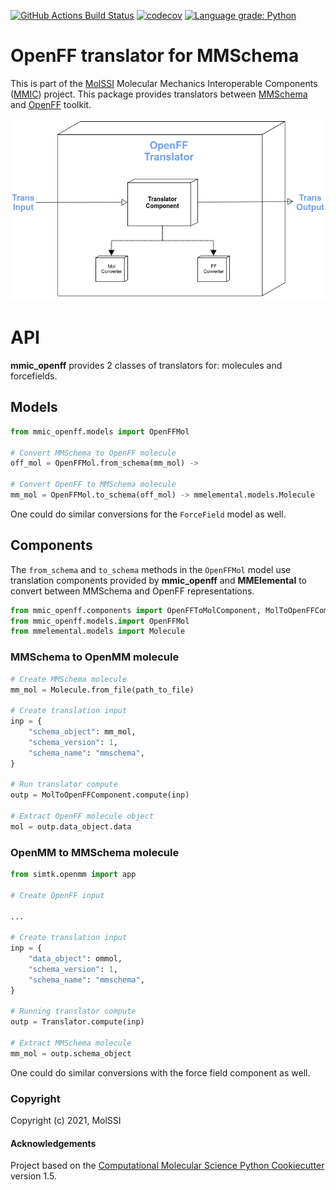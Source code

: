 [//]: # (Badges)
[![GitHub Actions Build Status](https://github.com/MolSSI/mmic_openff/workflows/CI/badge.svg)](https://github.com/MolSSI/mmic_openff/actions?query=workflow%3ACI)
[![codecov](https://codecov.io/gh/MolSSI/mmic_openff/branch/master/graph/badge.svg)](https://codecov.io/gh/MolSSI/mmic_openff/branch/master)
[![Language grade: Python](https://img.shields.io/lgtm/grade/python/g/MolSSI/mmic_openff.svg?logo=lgtm&logoWidth=18)](https://lgtm.com/projects/g/MolSSI/mmic_openff/context:python)

OpenFF translator for MMSchema
==============================
This is part of the [MolSSI](http://molssi.org) Molecular Mechanics Interoperable Components ([MMIC](https://github.com/MolSSI/mmic)) project. This package provides translators between [MMSchema](https://molssi.github.io/mmschema) and [OpenFF](https://github.com/openforcefield/openff-toolkit) toolkit.

![image](mmic_openff/data/imgs/component.png)

# API
**mmic_openff** provides 2 classes of translators for: molecules and forcefields.

## Models
```python
from mmic_openff.models import OpenFFMol

# Convert MMSchema to OpenFF molecule
off_mol = OpenFFMol.from_schema(mm_mol) -> 

# Convert OpenFF to MMSchema molecule
mm_mol = OpenFFMol.to_schema(off_mol) -> mmelemental.models.Molecule

```
One could do similar conversions for the `ForceField` model as well.

## Components
The `from_schema` and `to_schema` methods in the `OpenFFMol` model use translation components provided by **mmic_openff** and **MMElemental** to convert between MMSchema and OpenFF representations.

```python
from mmic_openff.components import OpenFFToMolComponent, MolToOpenFFComponent
from mmic_openff.models.import OpenFFMol
from mmelemental.models import Molecule
```

### MMSchema to OpenMM molecule
```python
# Create MMSchema molecule
mm_mol = Molecule.from_file(path_to_file)

# Create translation input
inp = {
    "schema_object": mm_mol,
    "schema_version": 1,
    "schema_name": "mmschema",
}

# Run translator compute
outp = MolToOpenFFComponent.compute(inp)

# Extract OpenFF molecule object
mol = outp.data_object.data
```

### OpenMM to MMSchema molecule
```python
from simtk.openmm import app

# Create OpenFF input

...

# Create translation input
inp = {
    "data_object": ommol,
    "schema_version": 1,
    "schema_name": "mmschema",
}

# Running translator compute
outp = Translator.compute(inp)

# Extract MMSchema molecule
mm_mol = outp.schema_object
```
One could do similar conversions with the force field component as well.

### Copyright
Copyright (c) 2021, MolSSI


#### Acknowledgements
 
Project based on the 
[Computational Molecular Science Python Cookiecutter](https://github.com/molssi/cookiecutter-cms) version 1.5.
